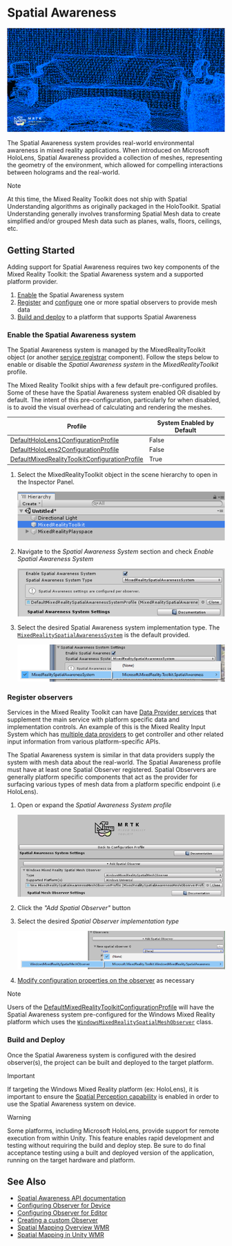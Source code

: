 # Spatial Awareness

![Spatial Awareness](../../Documentation/Images/SpatialAwareness/MRTK_SpatialAwareness_Main.png)

The Spatial Awareness system provides real-world environmental awareness in mixed reality applications. When introduced on Microsoft HoloLens, Spatial Awareness provided a collection of meshes, representing the geometry of the environment, which allowed for compelling interactions between holograms and the real-world.

> [!NOTE]
> At this time, the Mixed Reality Toolkit does not ship with Spatial Understanding algorithms as originally packaged in the HoloToolkit. Spatial Understanding generally involves transforming Spatial Mesh data to create simplified and/or grouped Mesh data such as planes, walls, floors, ceilings, etc.

## Getting Started

Adding support for Spatial Awareness requires two key components of the Mixed Reality Toolkit: the Spatial Awareness system and a supported platform provider.

1. [Enable](#enable-the-spatial-awareness-system) the Spatial Awareness system
2. [Register](#register-observers) and [configure](ConfiguringSpatialAwarenessMeshObserver.md) one or more spatial observers to provide mesh data
3. [Build and deploy](#build-and-deploy) to a platform that supports Spatial Awareness

### Enable the Spatial Awareness system

The Spatial Awareness system is managed by the MixedRealityToolkit object (or another [service registrar](xref:Microsoft.MixedReality.Toolkit.IMixedRealityServiceRegistrar) component). Follow the steps below to enable or disable the *Spatial Awareness system* in the *MixedRealityToolkit* profile.

The Mixed Reality Toolkit ships with a few default pre-configured profiles. Some of these have the Spatial Awareness system enabled OR disabled by default. The intent of this pre-configuration, particularly for when disabled, is to avoid the visual overhead of calculating and rendering the meshes.

| Profile | System Enabled by Default |
| --- | --- |
| [DefaultHoloLens1ConfigurationProfile](https://github.com/microsoft/MixedRealityToolkit-Unity/blob/mrtk_development/Assets/MixedRealityToolkit.SDK/Profiles/HoloLens1/DefaultHoloLens1ConfigurationProfile.asset) | False |
| [DefaultHoloLens2ConfigurationProfile](https://github.com/microsoft/MixedRealityToolkit-Unity/blob/mrtk_development/Assets/MixedRealityToolkit.SDK/Profiles/HoloLens2/DefaultHoloLens2ConfigurationProfile.asset) | False |
| [DefaultMixedRealityToolkitConfigurationProfile](https://github.com/microsoft/MixedRealityToolkit-Unity/blob/mrtk_development/Assets/MixedRealityToolkit.SDK/Profiles/DefaultMixedRealityToolkitConfigurationProfile.asset) | True |

1. Select the MixedRealityToolkit object in the scene hierarchy to open in the Inspector Panel.

    ![MRTK Configured Scene Hierarchy](../../Documentation/Images/MRTK_ConfiguredHierarchy.png)

1. Navigate to the *Spatial Awareness System* section and check *Enable Spatial Awareness System*

    ![Enable Spatial Awareness](../../Documentation/Images/SpatialAwareness/MRTKConfig_SpatialAwareness.png)

1. Select the desired Spatial Awareness system implementation type. The [`MixedRealitySpatialAwarenessSystem`](xref:Microsoft.MixedReality.Toolkit.SpatialAwareness.MixedRealitySpatialAwarenessSystem) is the default provided.

    ![Select the Spatial Awareness System Implementation](../../Documentation/Images/SpatialAwareness/SpatialAwarenessSelectSystemType.png)

### Register observers

Services in the Mixed Reality Toolkit can have [Data Provider services](../Architecture/SystemsExtensionsProviders.md) that supplement the main service with platform specific data and implementation controls. An example of this is the Mixed Reality Input System which has [multiple data providers](../Input/InputProviders.md) to get controller and other related input information from various platform-specific APIs.

The Spatial Awareness system is similar in that data providers supply the system with mesh data about the real-world. The Spatial Awareness profile must have at least one Spatial Observer registered. Spatial Observers are generally platform specific components that act as the provider for surfacing various types of mesh data from a platform specific endpoint (i.e HoloLens).

1. Open or expand the *Spatial Awareness System profile*

    ![Spatial Awareness System Profile](../../Documentation/Images/SpatialAwareness/SpatialAwarenessProfile.png)

1. Click the *"Add Spatial Observer"* button
1. Select the desired *Spatial Observer implementation type*

    ![Select the Spatial Observer Implementation](../../Documentation/Images/SpatialAwareness/SpatialAwarenessSelectObserver.png)

1. [Modify configuration properties on the observer](ConfiguringSpatialAwarenessMeshObserver.md) as necessary

> [!NOTE]
> Users of the [DefaultMixedRealityToolkitConfigurationProfile](https://github.com/microsoft/MixedRealityToolkit-Unity/blob/mrtk_development/Assets/MixedRealityToolkit.SDK/Profiles/DefaultMixedRealityToolkitConfigurationProfile.asset) will have the Spatial Awareness system pre-configured for the Windows Mixed Reality platform which uses
the [`WindowsMixedRealitySpatialMeshObserver`](xref:Microsoft.MixedReality.Toolkit.WindowsMixedReality.SpatialAwareness.WindowsMixedRealitySpatialMeshObserver) class.

### Build and Deploy

Once the Spatial Awareness system is configured with the desired observer(s), the project can be built and deployed to the target platform.

> [!IMPORTANT]
> If targeting the Windows Mixed Reality platform (ex: HoloLens), it is important to ensure the [Spatial Perception capability](https://docs.microsoft.com/en-us/windows/mixed-reality/spatial-mapping-in-unity) is enabled in order to use the Spatial Awareness system on device.

> [!WARNING]
> Some platforms, including Microsoft HoloLens, provide support for remote execution from within Unity. This feature enables rapid development and testing without requiring the build and deploy step. Be sure to do final acceptance testing using a built and deployed version of the application, running on the target hardware and platform.

## See Also

- [Spatial Awareness API documentation](xref:Microsoft.MixedReality.Toolkit.SpatialAwareness)
- [Configuring Observer for Device](ConfiguringSpatialAwarenessMeshObserver.md)
- [Configuring Observer for Editor](SpatialObjectMeshObserver.md)
- [Creating a custom Observer](CreateDataProvider.md)
- [Spatial Mapping Overview WMR](https://docs.microsoft.com/en-us/windows/mixed-reality/spatial-mapping)
- [Spatial Mapping in Unity WMR](https://docs.microsoft.com/en-us/windows/mixed-reality/spatial-mapping-in-unity)
